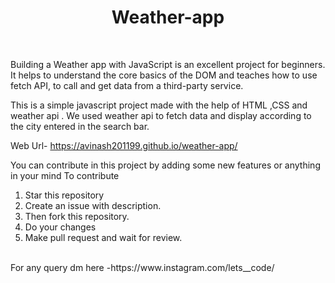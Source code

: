 # <h1 align="center">Weather-app</h1> 
<br>

Building a Weather app with JavaScript is an excellent project for beginners. It helps to understand the core basics of the DOM and teaches how to use fetch API, to call and get data from a third-party service.<br>

This is a simple javascript project made with the help of HTML ,CSS and weather api . We used weather api to fetch data and display according to the city entered in the search bar.


Web Url- https://avinash201199.github.io/weather-app/

You can contribute in this project by adding some new features or anything in your mind 
To contribute 
1. Star this repository
2. Create an issue with description.
3. Then fork this repository.
4. Do your changes 
5. Make pull request and wait for review.

<br> 
For any query dm here -https://www.instagram.com/lets__code/
